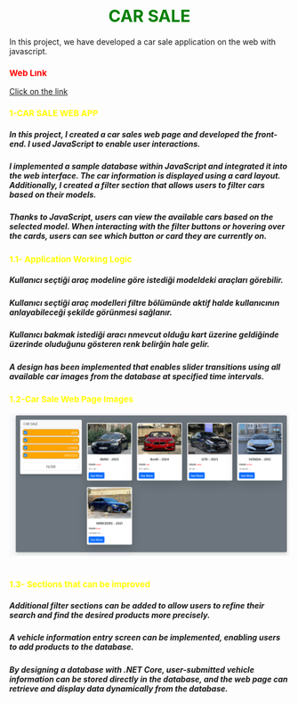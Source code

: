 
<!-- ======================================================================================= -->
<h1 style="font-size:30px;text-align:center;color:green">CAR SALE</h1>

<p>In this project, we have developed a car sale application on the web with javascript.</p>

<!-- ======================================================================================= -->

<h3 style="font-size:15px;color:red">Web Lınk</h3>
<a href="https://carsalesite.netlify.app/">Click on the link</a>


<!-- ======================================================================================= -->

<h3 style="font-size:15px;color:yellow">1-CAR SALE WEB APP</h3>

<a href=""></a>

##### In this project, I created a car sales web page and developed the front-end. I used JavaScript to enable user interactions.

##### I implemented a sample database within JavaScript and integrated it into the web interface. The car information is displayed using a card layout. Additionally, I created a filter section that allows users to filter cars based on their models.

##### Thanks to JavaScript, users can view the available cars based on the selected model. When interacting with the filter buttons or hovering over the cards, users can see which button or card they are currently on.
<!-- ======================================================================================= -->

<h3 style="font-size:15px;color:yellow">1.1- Application Working Logic</h3>


##### Kullanıcı seçtiği araç modeline göre istediği modeldeki araçları görebilir.
##### Kullanıcı seçtiği araç modelleri filtre bölümünde aktif halde kullanıcının anlayabileceği şekilde görünmesi sağlanır.
##### Kullanıcı bakmak istediği aracı nmevcut olduğu  kart üzerine geldiğinde üzerinde oluduğunu gösteren renk belirğin hale gelir.

##### A design has been implemented that enables slider transitions using all available car images from the database at specified time intervals.

<!-- ======================================================================================= -->

<h3 style="font-size:15px;color:yellow">1.2-Car Sale Web Page Images</h3>

<div style="text-align:center">
    <img src="AppImg/allımages.png" alt="" width="600" height="auto">
    <img src="AppImg/filterımages.png" alt="" width="600" height="auto">
</div>

<!-- ======================================================================================= -->
<h3 style="font-size:15px;color:yellow">1.3- Sections that can be improved</h3>


##### Additional filter sections can be added to allow users to refine their search and find the desired products more precisely.
##### A vehicle information entry screen can be implemented, enabling users to add products to the database.
##### By designing a database with .NET Core, user-submitted vehicle information can be stored directly in the database, and the web page can retrieve and display data dynamically from the database.


<!-- ======================================================================================= -->